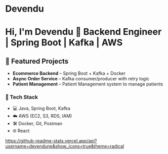 # Devendu
# Hi, I'm Devendu 👋 Backend Engineer | Spring Boot | Kafka | AWS 
## 📌 Featured Projects
- **Ecommerce Backend** – Spring Boot + Kafka + Docker
- **Async Order Service** – Kafka consumer/producer with retry logic
- **Patient Management** – Patient Management system to manage patients
  
### 🧰 Tech Stack
- 💻 Java, Spring Boot, Kafka
- ☁️ AWS (EC2, S3, RDS, IAM)
- 🛠️ Docker, Git, Postman
- 🌐 React

https://github-readme-stats.vercel.app/api?username=devendune&show_icons=true&theme=radical
